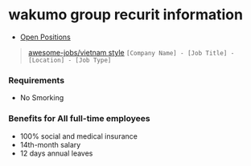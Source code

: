 wakumo group recurit information
=======

* [Open Positions](https://github.com/wakumo/recruit/issues)


> [awesome-jobs/vietnam style](https://github.com/awesome-jobs/vietnam)
> `[Company Name] - [Job Title] - [Location] - [Job Type]`


### Requirements

* No Smorking

### Benefits for All full-time employees

* 100% social and medical insurance
* 14th-month salary
* 12 days annual leaves
